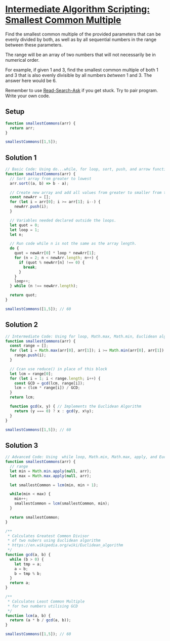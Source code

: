 # [Intermediate Algorithm Scripting: Smallest Common Multiple](https://learn.freecodecamp.org/javascript-algorithms-and-data-structures/intermediate-algorithm-scripting/smallest-common-multiple)

Find the smallest common multiple of the provided parameters that can be evenly divided by both, as well as by all sequential numbers in the range between these parameters.

The range will be an array of two numbers that will not necessarily be in numerical order.

For example, if given 1 and 3, find the smallest common multiple of both 1 and 3 that is also evenly divisible by all numbers _between_ 1 and 3. The answer here would be 6.

Remember to use [Read-Search-Ask](http://forum.freecodecamp.org/t/how-to-get-help-when-you-are-stuck/19514) if you get stuck. Try to pair program. Write your own code.

## Setup
```js
function smallestCommons(arr) {
  return arr;
}

smallestCommons([1,5]);
```

## Solution 1
```js
// Basic Code: Using do...while, for loop, sort, push, and arrow function
function smallestCommons(arr) {
  // Sort array from greater to lowest
  arr.sort((a, b) => b - a);

  // Create new array and add all values from greater to smaller from the original array.
  const newArr = [];
  for (let i = arr[0]; i >= arr[1]; i--) {
    newArr.push(i);
  }

  // Variables needed declared outside the loops.
  let quot = 0;
  let loop = 1;
  let n;

  // Run code while n is not the same as the array length.
  do {
    quot = newArr[0] * loop * newArr[1];
    for (n = 2; n < newArr.length; n++) {
      if (quot % newArr[n] !== 0) {
        break;
      }
    }
    loop++;
  } while (n !== newArr.length);

  return quot;
}

smallestCommons([1,5]); // 60
```

## Solution 2
```js
// Intermediate Code: Using for loop, Math.max, Math.min, Euclidean algorithm, and ternary operator
function smallestCommons(arr) {
  const range = [];
  for (let i = Math.max(arr[0], arr[1]); i >= Math.min(arr[0], arr[1]); i--) {
    range.push(i);
  }

  // Ccan use reduce() in place of this block
  let lcm = range[0];
  for (let i = 1; i < range.length; i++) {
    const GCD = gcd(lcm, range[i]);
    lcm = (lcm * range[i]) / GCD;
  }
  return lcm;

  function gcd(x, y) { // Implements the Euclidean Algorithm
    return (y === 0) ? x : gcd(y, x%y);
  }
}

smallestCommons([1,5]); // 60
```

## Solution 3
```js
// Advanced Code: Using  while loop, Math.min, Math.max, apply, and Euclidean algorithm
function smallestCommons(arr) {
  // range
  let min = Math.min.apply(null, arr);
  let max = Math.max.apply(null, arr);

  let smallestCommon = lcm(min, min + 1);

  while(min < max) {
    min++;
    smallestCommon = lcm(smallestCommon, min);
  }

  return smallestCommon;
}

/**
 * Calculates Greatest Common Divisor
 * of two nubers using Euclidean algorithm
 * https://en.wikipedia.org/wiki/Euclidean_algorithm
 */
function gcd(a, b) {
  while (b > 0) {
    let tmp = a;
    a = b;
    b = tmp % b;
  }
  return a;
}

/**
 * Calculates Least Common Multiple
 * for two numbers utilising GCD
 */
function lcm(a, b) {
  return (a * b / gcd(a, b));
}

smallestCommons([1,5]); // 60
```